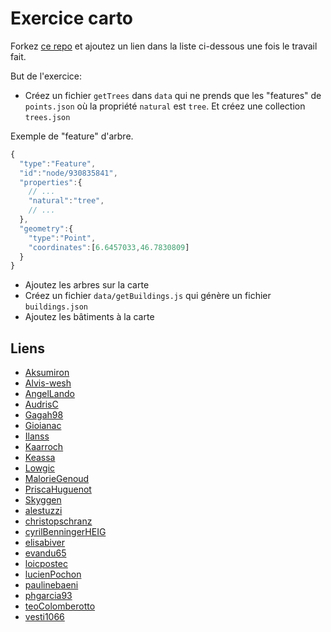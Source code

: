 # Exercice carto

Forkez [ce repo](https://github.com/idris-maps/exercice-carto-20190405) et ajoutez un lien dans la liste ci-dessous une fois le travail fait.

But de l'exercice:

* Créez un fichier `getTrees` dans `data` qui ne prends que les "features" de `points.json` où la propriété `natural` est `tree`. Et créez une collection `trees.json`

Exemple de "feature" d'arbre.

```javascript
{
  "type":"Feature",
  "id":"node/930835841",
  "properties":{
    // ...
    "natural":"tree",
    // ...
  },
  "geometry":{
    "type":"Point",
    "coordinates":[6.6457033,46.7830809]
  }
}
```

* Ajoutez les arbres sur la carte
* Créez un fichier `data/getBuildings.js` qui génère un fichier `buildings.json`
* Ajoutez les bâtiments à la carte

## Liens

* [Aksumiron]()
* [Alvis-wesh]()
* [AngelLando](https://github.com/AngelLando/exercice-carto-20190405)
* [AudrisC](https://github.com/AudrisC/exercice-carto-20190405)
* [Gagah98](https://github.com/Gagah98/exercice-carto-20190405)
* [Gioianac]()
* [Ilanss]()
* [Kaarroch]()
* [Keassa]()
* [Lowgic](https://github.com/Lowgic/exercice-carto-20190405)
* [MalorieGenoud](https://github.com/MalorieGenoud/exercice-carto-20190405)
* [PriscaHuguenot](https://github.com/PriscaHuguenot/exercice-carto-20190405)
* [Skyggen]()
* [alestuzzi](https://github.com/alestuzzi/exercice-carto-20190405)
* [christopschranz]()
* [cyrilBenningerHEIG]()
* [elisabiver]()
* [evandu65]()
* [loicpostec]()
* [lucienPochon]()
* [paulinebaeni](https://github.com/paulinebaeni/exercice-carto-20190405/)
* [phgarcia93](https://github.com/phgarcan/exercice-carto-20190405)
* [teoColomberotto]()
* [vesti1066](https://github.com/vesti1066/exercice-carto-20190405)
